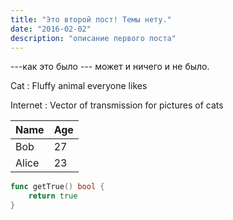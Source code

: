 ```yaml
---
title: "Это второй пост! Темы нету."
date: "2016-02-02"
description: "описание первого поста"
---
```

---как это было ---
может и ничего и не было.

Cat
: Fluffy animal everyone likes

Internet
: Vector of transmission for pictures of cats

Name    | Age
--------|------
Bob     | 27
Alice   | 23

``` go
func getTrue() bool {
    return true
}
```

